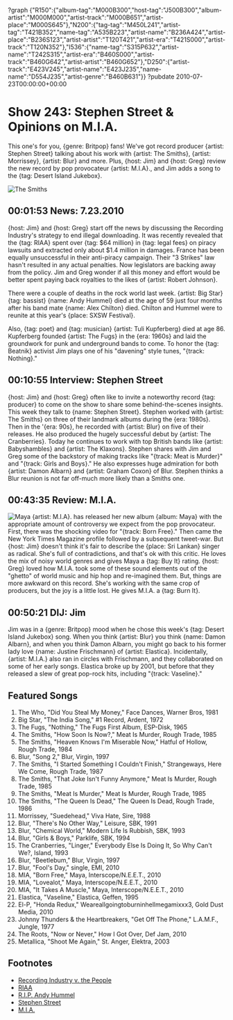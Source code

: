 ?graph {"R150":{"album-tag":"M000B300","host-tag":"J500B300","album-artist":"M000M000","artist-track":"M000B651","artist-place":"M000S645"},"N200":{"tag-tag":"M450L241","artist-tag":"T421B352","name-tag":"A535B223","artist-name":"B236A424","artist-place":"B236S123","artist-artist":"T120T421","artist-era":"T421S000","artist-track":"T120N352"},"I536":{"name-tag":"S315P632","artist-name":"T242S315","artist-era":"B460S000","artist-track":"B460G642","artist-artist":"B460G652"},"D250":{"artist-track":"E423V245","artist-name":"E423J235","name-name":"D554J235","artist-genre":"B460B631"}}
?pubdate 2010-07-23T00:00:00+00:00

# Show 243: Stephen Street & Opinions on M.I.A.
This one's for you, {genre: Britpop} fans! We've got record producer {artist: Stephen Street} talking about his work with {artist: The Smiths}, {artist: Morrissey}, {artist: Blur} and more. Plus, {host: Jim} and {host: Greg} review the new record by pop provocateur {artist: M.I.A}., and Jim adds a song to the {tag: Desert Island Jukebox}.

![The Smiths](http://static.soundopinions.org/images/2010/stephenstreet.jpg)

## 00:01:53 News: 7.23.2010
{host: Jim} and {host: Greg} start off the news by discussing the Recording Industry's strategy to end illegal downloading. It was recently revealed that the {tag: RIAA} spent over {tag: $64 million} in {tag: legal fees} on piracy lawsuits and extracted only about $1.4 million in damages. France has been equally unsuccessful in their anti-piracy campaign. Their "3 Strikes" law hasn't resulted in any actual penalties. Now legislators are backing away from the policy. Jim and Greg wonder if all this money and effort would be better spent paying back royalties to the likes of {artist: Robert Johnson}.

There were a couple of deaths in the rock world last week. {artist: Big Star} {tag: bassist} {name: Andy Hummel} died at the age of 59 just four months after his band mate {name: Alex Chilton} died. Chilton and Hummel were to reunite at this year's {place: SXSW Festival}. 

Also, {tag: poet} and {tag: musician} {artist: Tuli Kupferberg} died at age 86. Kupferberg founded {artist: The Fugs} in the {era: 1960s} and laid the groundwork for punk and underground bands to come. To honor the {tag: Beatnik} activist Jim plays one of his "davening" style tunes, "{track: Nothing}."

## 00:10:55 Interview: Stephen Street
{host: Jim} and {host: Greg} often like to invite a noteworthy record {tag: producer} to come on the show to share some behind-the-scenes insights. This week they talk to {name: Stephen Street}. Stephen worked with {artist: The Smiths} on three of their landmark albums during the {era: 1980s}. Then in the '{era: 90s}, he recorded with {artist: Blur} on five of their releases. He also produced the hugely successful debut by {artist: The Cranberries}. Today he continues to work with top British bands like {artist: Babyshambles} and {artist: The Klaxons}. Stephen shares with Jim and Greg some of the backstory of making tracks like "{track: Meat is Murder}" and "{track: Girls and Boys}." He also expresses huge admiration for both {artist: Damon Albarn} and {artist: Graham Coxon} of Blur. Stephen thinks a Blur reunion is not far off-much more likely than a Smiths one.

## 00:43:35 Review: M.I.A.
![Maya](http://is5.mzstatic.com/image/thumb/Music/v4/63/6b/df/636bdf13-80d1-d6b6-ea54-0fc393ed6085/source/600x600bb.jpg "14677454/380542972")
{artist: M.I.A}. has released her new album {album: Maya} with the appropriate amount of controversy we expect from the pop provocateur. First, there was the shocking video for "{track: Born Free}." Then came the New York Times Magazine profile followed by a subsequent tweet-war. But {host: Jim} doesn't think it's fair to describe the {place: Sri Lankan} singer as radical. She's full of contradictions, and that's ok with this critic. He loves the mix of noisy world genres and gives Maya a {tag: Buy It} rating. {host: Greg} loved how M.I.A. took some of these sound elements out of the "ghetto" of world music and hip hop and re-imagined them. But, things are more awkward on this record. She's working with the same crop of producers, but the joy is a little lost. He gives M.I.A. a {tag: Burn It}.

## 00:50:21 DIJ: Jim 
Jim was in a {genre: Britpop} mood when he chose this week's {tag: Desert Island Jukebox} song. When you think {artist: Blur} you think {name: Damon Albarn}, and when you think Damon Albarn, you might go back to his former lady love {name: Justine Frischmann} of {artist: Elastica}. Incidentally, {artist: M.I.A.} also ran in circles with Frischmann, and they collaborated on some of her early songs. Elastica broke up by 2001, but before that they released a slew of great pop-rock hits, including "{track: Vaseline}." 

## Featured Songs
1. The Who, "Did You Steal My Money," Face Dances, Warner Bros, 1981
2. Big Star, "The India Song," #1 Record, Ardent, 1972
3. The Fugs, "Nothing," The Fugs First Album, ESP-Disk, 1965
4. The Smiths, "How Soon Is Now?," Meat Is Murder, Rough Trade, 1985
5. The Smiths, "Heaven Knows I'm Miserable Now," Hatful of Hollow, Rough Trade, 1984
6. Blur, "Song 2," Blur, Virgin, 1997
7. The Smiths, "I Started Something I Couldn't Finish," Strangeways, Here We Come, Rough Trade, 1987
8. The Smiths, "That Joke Isn't Funny Anymore," Meat Is Murder, Rough Trade, 1985
9. The Smiths, "Meat Is Murder," Meat Is Murder, Rough Trade, 1985
10. The Smiths, "The Queen Is Dead," The Queen Is Dead, Rough Trade, 1986
11. Morrissey, "Suedehead," Viva Hate, Sire, 1988
12. Blur, "There's No Other Way," Leisure, SBK, 1991
13. Blur, "Chemical World," Modern Life Is Rubbish, SBK, 1993
14. Blur, "Girls & Boys," Parklife, SBK, 1994
15. The Cranberries, "Linger," Everybody Else Is Doing It, So Why Can't We?, Island, 1993
16. Blur, "Beetlebum," Blur, Virgin, 1997
17. Blur, "Fool's Day," single, EMI, 2010
18. MIA, "Born Free," Maya, Interscope/N.E.E.T., 2010
19. MIA, "Lovealot," Maya, Interscope/N.E.E.T., 2010
20. MIA, "It Takes A Muscle," Maya, Interscope/N.E.E.T., 2010
21. Elastica, "Vaseline," Elastica, Geffen, 1995
22. El-P, "Honda Redux," Weareallgoingtoburninhellmegamixxx3, Gold Dust Media, 2010
23. Johnny Thunders & the Heartbreakers, "Get Off The Phone," L.A.M.F., Jungle, 1977
24. The Roots, "Now or Never," How I Got Over, Def Jam, 2010
25. Metallica, "Shoot Me Again," St. Anger, Elektra, 2003

## Footnotes
- [Recording Industry v. the People](http://recordingindustryvspeople.blogspot.com/2010/07/ha-ha-ha-ha-ha-riaa-paid-its-lawyers.html)
- [RIAA](http://www.riaa.com/)
- [R.I.P. Andy Hummel](http://www.avclub.com/article/rip-big-star-bassist-andy-hummel-43271)
- [Stephen Street](http://www.stephenstreet.net/)
- [M.I.A.](http://www.miauk.com/matangi)
